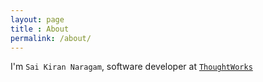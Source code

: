 ```yaml
---
layout: page
title : About
permalink: /about/
---
```


<div class="manual-content">
      I'm <code class="highlighter-rouge">Sai Kiran Naragam</code>, software developer at <code class="highlighter-rouge"><a href="https://www.thoughtworks.com">ThoughtWorks</a></code> 
</div>